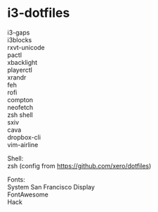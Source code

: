 # i3-dotfiles
i3-gaps  
i3blocks  
rxvt-unicode  
pactl  
xbacklight  
playerctl  
xrandr  
feh  
rofi  
compton  
neofetch  
zsh shell  
sxiv  
cava  
dropbox-cli  
vim-airline
  
Shell:  
zsh (config from https://github.com/xero/dotfiles)  
  
Fonts:  
System San Francisco Display  
FontAwesome  
Hack  
